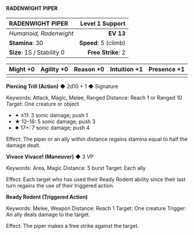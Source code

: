 #### RADENWIGHT PIPER

| RADENWIGHT PIPER           |  **Level 1 Support** |
| :------------------------- | -------------------: |
| *Humanoid, Radenwight*     |            **EV 13** |
| **Stamina**: 30            | **Speed**: 5 (climb) |
| **Size**: 1S / Stability 0 |   **Free Strike**: 2 |

| **Might** +0 | **Agility** +0 | **Reason** +0 | **Intuition** +1 | **Presence** +1 |
| ------------ | -------------- | ------------- | ---------------- | --------------- |
|              |                |               |                  |                 |

**Piercing Trill (Action)** ◆ 2d10 + 1 ◆ Signature

Keywords: Attack, Magic, Melee, Ranged
Distance: Reach 1 or Ranged 10
Target: One creature or object

- ✦ ≤11: 3 sonic damage; push 1
- ★ 12–16: 5 sonic damage; push 3
- ✸ 17+: 7 sonic damage; push 4

Effect: The piper or an ally within distance regains stamina equal to half the damage dealt.

**Vivace Vivace! (Maneuver)** ◆ 3 VP

Keywords: Area, Magic
Distance: 5 burst
Target: Each ally

Effect: Each target who has used their Ready Rodent ability since their last turn regains the use of their triggered action.

**Ready Rodent (Triggered Action)**

Keywords: Melee, Weapon
Distance: Reach 1
Target: One creature
Trigger: An ally deals damage to the target.

Effect: The piper makes a free strike against the target.
